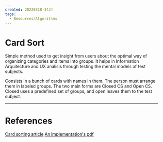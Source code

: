 ```yaml
---
created: 20220818-1434
tags:
  - Resources/Algorithms
---
```


# Card Sort

Simple method used to get insight from users about the optimal way of organizing categories and items into groups. It helps in Information Arquitecture and UX analisis through testing the mental models of test subjects.

Consists in a bunch of cards with names in them. The person must arrange them in labeled groups.
The two main forms are Closed CS and Open CS. Closed uses a predefined set of groups, and open leaves them to the test subject.

---
# References
[Card sorting article](https://www.justinmind.com/blog/card-sorting/)
[An implementation's pdf](http://cardsort.srv91.stranovsky.cloud/20171746_Lukas_Stranovsky.pdf)
